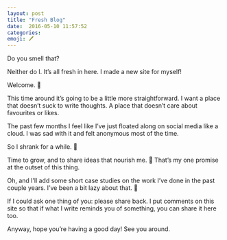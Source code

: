 ```yaml
---
layout: post
title: "Fresh Blog"
date:  2016-05-10 11:57:52
categories:
emoji: 🖊
---
```


Do you smell that?

Neither do I. It&rsquo;s all fresh in here. I made a new site for myself!

Welcome. 👋

This time around it&rsquo;s going to be a little more straightforward.
I want a place that doesn&rsquo;t suck to write thoughts. A place that
doesn&rsquo;t care about favourites or likes.

The past few months I feel like I&rsquo;ve just floated along on social media
like a cloud. I was sad with it and felt anonymous most of the time.

So I shrank for a while. 🍂

Time to grow, and to share ideas that nourish me. 🌳 That&rsquo;s my one promise at
the outset of this thing.

Oh, and I&rsquo;ll add some short case studies on the work I&rsquo;ve done in
the past couple years. I&rsquo;ve been a bit lazy about that. 🙈

If I could ask one thing of you: please share back. I put comments on this site
so that if what I write reminds you of something, you can share it here too.

Anyway, hope you&rsquo;re having a good day! See you around.
